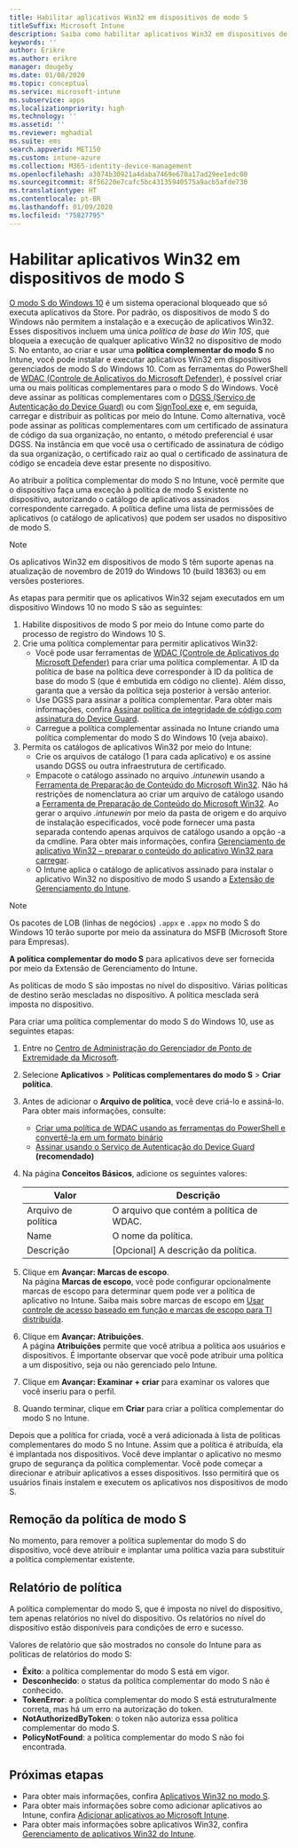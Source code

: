 ```yaml
---
title: Habilitar aplicativos Win32 em dispositivos de modo S
titleSuffix: Microsoft Intune
description: Saiba como habilitar aplicativos Win32 em dispositivos de modo S usando o Microsoft Intune.
keywords: ''
author: Erikre
ms.author: erikre
manager: dougeby
ms.date: 01/08/2020
ms.topic: conceptual
ms.service: microsoft-intune
ms.subservice: apps
ms.localizationpriority: high
ms.technology: ''
ms.assetid: ''
ms.reviewer: mghadial
ms.suite: ems
search.appverid: MET150
ms.custom: intune-azure
ms.collection: M365-identity-device-management
ms.openlocfilehash: a3074b30921a4daba7469e670a17ad29ee1edc00
ms.sourcegitcommit: 8f56220e7cafc5bc43135940575a9acb5afde730
ms.translationtype: HT
ms.contentlocale: pt-BR
ms.lasthandoff: 01/09/2020
ms.locfileid: "75827795"
---
```

# <a name="enable-win32-apps-on-s-mode-devices"></a>Habilitar aplicativos Win32 em dispositivos de modo S

[O modo S do Windows 10](https://docs.microsoft.com/windows/deployment/s-mode) é um sistema operacional bloqueado que só executa aplicativos da Store. Por padrão, os dispositivos de modo S do Windows não permitem a instalação e a execução de aplicativos Win32. Esses dispositivos incluem uma única *política de base do Win 10S*, que bloqueia a execução de qualquer aplicativo Win32 no dispositivo de modo S. No entanto, ao criar e usar uma **política complementar do modo S** no Intune, você pode instalar e executar aplicativos Win32 em dispositivos gerenciados de modo S do Windows 10. Com as ferramentas do PowerShell de [WDAC (Controle de Aplicativos do Microsoft Defender)](https://docs.microsoft.com/windows/security/threat-protection/windows-defender-application-control/windows-defender-application-control), é possível criar uma ou mais políticas complementares para o modo S do Windows. Você deve assinar as políticas complementares com o [DGSS (Serviço de Autenticação do Device Guard)](https://go.microsoft.com/fwlink/?linkid=2095629) ou com [SignTool.exe](https://docs.microsoft.com/windows/security/threat-protection/windows-defender-application-control/signing-policies-with-signtool) e, em seguida, carregar e distribuir as políticas por meio do Intune. Como alternativa, você pode assinar as políticas complementares com um certificado de assinatura de código da sua organização, no entanto, o método preferencial é usar DGSS. Na instância em que você usa o certificado de assinatura de código da sua organização, o certificado raiz ao qual o certificado de assinatura de código se encadeia deve estar presente no dispositivo.

Ao atribuir a política complementar do modo S no Intune, você permite que o dispositivo faça uma exceção à política de modo S existente no dispositivo, autorizando o catálogo de aplicativos assinados correspondente carregado. A política define uma lista de permissões de aplicativos (o catálogo de aplicativos) que podem ser usados no dispositivo de modo S.

> [!NOTE]
> Os aplicativos Win32 em dispositivos de modo S têm suporte apenas na atualização de novembro de 2019 do Windows 10 (build 18363) ou em versões posteriores.

<!-- Add WDAC tooling diagram  -->

As etapas para permitir que os aplicativos Win32 sejam executados em um dispositivo Windows 10 no modo S são as seguintes:

1. Habilite dispositivos de modo S por meio do Intune como parte do processo de registro do Windows 10 S.
2. Crie uma política complementar para permitir aplicativos Win32:
   - Você pode usar ferramentas de [WDAC (Controle de Aplicativos do Microsoft Defender)](https://docs.microsoft.com/windows/security/threat-protection/windows-defender-application-control/windows-defender-application-control) para criar uma política complementar. A ID da política de base na política deve corresponder à ID da política de base do modo S (que é embutida em código no cliente). Além disso, garanta que a versão da política seja posterior à versão anterior.
   - Use DGSS para assinar a política complementar. Para obter mais informações, confira [Assinar política de integridade de código com assinatura do Device Guard](https://docs.microsoft.com/microsoft-store/sign-code-integrity-policy-with-device-guard-signing).
   - Carregue a política complementar assinada no Intune criando uma política complementar do modo S do Windows 10 (veja abaixo).
3. Permita os catálogos de aplicativos Win32 por meio do Intune:
   - Crie os arquivos de catálogo (1 para cada aplicativo) e os assine usando DGSS ou outra infraestrutura de certificado.
   - Empacote o catálogo assinado no arquivo *.intunewin* usando a [Ferramenta de Preparação de Conteúdo do Microsoft Win32](https://go.microsoft.com/fwlink/?linkid=2065730). Não há restrições de nomenclatura ao criar um arquivo de catálogo usando a [Ferramenta de Preparação de Conteúdo do Microsoft Win32](https://go.microsoft.com/fwlink/?linkid=2065730). Ao gerar o arquivo *.intunewin* por meio da pasta de origem e do arquivo de instalação especificados, você pode fornecer uma pasta separada contendo apenas arquivos de catálogo usando a opção -a da cmdline. Para obter mais informações, confira [Gerenciamento de aplicativo Win32 – preparar o conteúdo do aplicativo Win32 para carregar](~/apps/apps-win32-app-management.md#prepare-the-win32-app-content-for-upload).
   - O Intune aplica o catálogo de aplicativos assinado para instalar o aplicativo Win32 no dispositivo de modo S usando a [Extensão de Gerenciamento do Intune](~/apps/intune-management-extension.md).

> [!NOTE]
> Os pacotes de LOB (linhas de negócios) `.appx` e `.appx` no modo S do Windows 10 terão suporte por meio da assinatura do MSFB (Microsoft Store para Empresas).
>
> **A política complementar do modo S** para aplicativos deve ser fornecida por meio da Extensão de Gerenciamento do Intune.
>
> As políticas de modo S são impostas no nível do dispositivo. Várias políticas de destino serão mescladas no dispositivo. A política mesclada será imposta no dispositivo.

Para criar uma política complementar do modo S do Windows 10, use as seguintes etapas:

1. Entre no [Centro de Administração do Gerenciador de Ponto de Extremidade da Microsoft](https://go.microsoft.com/fwlink/?linkid=2109431).
2. Selecione **Aplicativos** > **Políticas complementares do modo S** > **Criar política**.
3. Antes de adicionar o **Arquivo de política**, você deve criá-lo e assiná-lo. Para obter mais informações, consulte:
    - [Criar uma política de WDAC usando as ferramentas do PowerShell e convertê-la em um formato binário](https://go.microsoft.com/fwlink/?linkid=2095387)
    - [Assinar usando o Serviço de Autenticação do Device Guard](https://go.microsoft.com/fwlink/?linkid=2095629) **(recomendado)**

4. Na página **Conceitos Básicos**, adicione os seguintes valores:

    | Valor | Descrição |
    |--------------|------------------------------------------------|
    | Arquivo de política | O arquivo que contém a política de WDAC. |
    | Name | O nome da política. |
    | Descrição | [Opcional] A descrição da política. |

5. Clique em **Avançar: Marcas de escopo**.<br>
   Na página **Marcas de escopo**, você pode configurar opcionalmente marcas de escopo para determinar quem pode ver a política de aplicativo no Intune. Saiba mais sobre marcas de escopo em [Usar controle de acesso baseado em função e marcas de escopo para TI distribuída](~/fundamentals/scope-tags.md).

6. Clique em **Avançar: Atribuições**.<br>
   A página **Atribuições** permite que você atribua a política aos usuários e dispositivos. É importante observar que você pode atribuir uma política a um dispositivo, seja ou não gerenciado pelo Intune.
7. Clique em **Avançar: Examinar + criar** para examinar os valores que você inseriu para o perfil.
8. Quando terminar, clique em **Criar** para criar a política complementar do modo S no Intune. 

Depois que a política for criada, você a verá adicionada à lista de políticas complementares do modo S no Intune. Assim que a política é atribuída, ela é implantada nos dispositivos. Você deve implantar o aplicativo no mesmo grupo de segurança da política complementar. Você pode começar a direcionar e atribuir aplicativos a esses dispositivos. Isso permitirá que os usuários finais instalem e executem os aplicativos nos dispositivos de modo S.

## <a name="removal-of-s-mode-policy"></a>Remoção da política de modo S

No momento, para remover a política suplementar do modo S do dispositivo, você deve atribuir e implantar uma política vazia para substituir a política complementar existente.

## <a name="policy-reporting"></a>Relatório de política

A política complementar do modo S, que é imposta no nível do dispositivo, tem apenas relatórios no nível do dispositivo. Os relatórios no nível do dispositivo estão disponíveis para condições de erro e sucesso. 

Valores de relatório que são mostrados no console do Intune para as políticas de relatórios do modo S:
- **Êxito**: a política complementar do modo S está em vigor.
- **Desconhecido**: o status da política complementar do modo S não é conhecido.
- **TokenError**: a política complementar do modo S está estruturalmente correta, mas há um erro na autorização do token.
- **NotAuthorizedByToken**: o token não autoriza essa política complementar do modo S.
- **PolicyNotFound**: a política complementar do modo S não foi encontrada.

## <a name="next-steps"></a>Próximas etapas

- Para obter mais informações, confira [Aplicativos Win32 no modo S](https://docs.microsoft.com/windows/security/threat-protection/windows-defender-application-control/lob-win32-apps-on-s).
- Para obter mais informações sobre como adicionar aplicativos ao Intune, confira [Adicionar aplicativos ao Microsoft Intune](apps-add.md).
- Para obter mais informações sobre aplicativos Win32, confira [Gerenciamento de aplicativos Win32 do Intune](~/apps/apps-win32-app-management.md).
